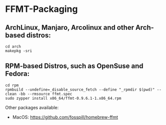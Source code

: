 # FFMT-Packaging

## ArchLinux, Manjaro, Arcolinux and other Arch-based distros:
```
cd arch
makepkg -sri
```
## RPM-based Distros, such as OpenSuse and Fedora:
```
cd rpm
rpmbuild --undefine=_disable_source_fetch --define "_rpmdir $(pwd)" --clean -bb --rmsource ffmt.spec
sudo zypper install x86_64/ffmt-0.9.6.1-1.x86_64.rpm
```


Other packages available:
- MacOS: https://github.com/fosspill/homebrew-ffmt

